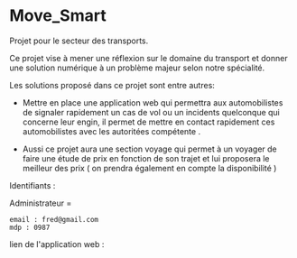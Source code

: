 # Move_Smart

Projet pour le secteur des transports.

Ce projet vise à mener une réflexion sur le domaine du transport et donner une solution numérique à un problème majeur selon notre spécialité.

Les solutions proposé dans ce projet sont entre autres:

- Mettre en place une application web qui permettra aux automobilistes de signaler rapidement un cas de vol ou un incidents quelconque qui concerne leur engin, il permet de mettre en contact rapidement ces automobilistes avec les autoritées compétente .

- Aussi ce projet aura une section voyage qui permet à un voyager de faire une étude de prix en fonction de son trajet et lui proposera le meilleur des prix ( on prendra également en compte la disponibilité )

Identifiants :

Administrateur =

    email : fred@gmail.com
    mdp : 0987

lien de l'application web : 